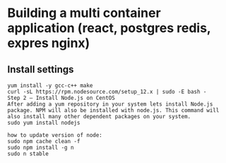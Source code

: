 # Building a multi container application (react, postgres redis, expres nginx)

## Install settings
```
yum install -y gcc-c++ make
curl -sL https://rpm.nodesource.com/setup_12.x | sudo -E bash -
Step 2 – Install Node.js on CentOS
After adding a yum repository in your system lets install Node.js package. NPM will also be installed with node.js. This command will also install many other dependent packages on your system.
sudo yum install nodejs

how to update version of node:
sudo npm cache clean -f
sudo npm install -g n
sudo n stable
```